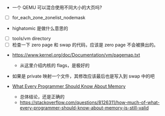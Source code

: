 - 一个 QEMU 可以混合使用不同大小的大页吗?

- [ ] for_each_zone_zonelist_nodemask

- highatomic 是做什么意思的

- [ ] tools/vm directory
- [ ] 检查一下 zero page 和 swap 的代码，应该是 zero page 不会被换出的。

- https://www.kernel.org/doc/Documentation/vm/pagemap.txt
  - 从这里介绍内核的 flags，是极好的

- 如果是 private 映射一个文件，其修改应该最后也是写入到 swap 中的吧

- [What Every Programmer Should Know About Memory](https://people.freebsd.org/~lstewart/articles/cpumemory.pdf)
  - 总体结论，还是正确的
  - https://stackoverflow.com/questions/8126311/how-much-of-what-every-programmer-should-know-about-memory-is-still-valid
